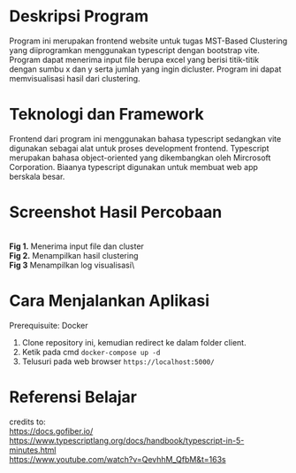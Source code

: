 
# Deskripsi Program

Program ini merupakan frontend website untuk tugas MST-Based Clustering yang diiprogramkan menggunakan typescript dengan bootstrap vite. Program dapat menerima input file berupa excel yang berisi titik-titik dengan sumbu x dan y serta jumlah yang ingin dicluster.  Program ini dapat memvisualisasi hasil dari clustering.

# Teknologi dan Framework

Frontend dari program ini menggunakan bahasa typescript sedangkan vite digunakan sebagai alat untuk proses development frontend. Typescript merupakan bahasa object-oriented yang dikembangkan oleh Mircrosoft Corporation. Biaanya typescript digunakan untuk membuat web app berskala besar.

# Screenshot Hasil Percobaan

\
**Fig 1.** Menerima input file dan cluster\
**Fig 2.** Menampilkan hasil clustering\
**Fig 3** Menampilkan log visualisasi\

# Cara Menjalankan Aplikasi
Prerequisuite:
    Docker
1. Clone repository ini, kemudian redirect ke dalam folder client.
2. Ketik pada cmd `docker-compose up -d`
3. Telusuri pada web browser `https://localhost:5000/`

# Referensi Belajar
credits to: \
https://docs.gofiber.io/ \
https://www.typescriptlang.org/docs/handbook/typescript-in-5-minutes.html \
https://www.youtube.com/watch?v=QevhhM_QfbM&t=163s
